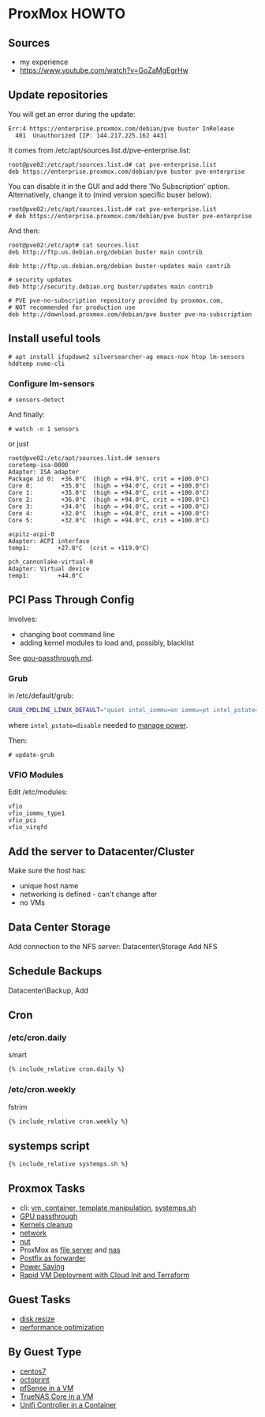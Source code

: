 # ProxMox HOWTO

## Sources

* my experience
* https://www.youtube.com/watch?v=GoZaMgEgrHw

## Update repositories

You will get an error during the update:
```
Err:4 https://enterprise.proxmox.com/debian/pve buster InRelease
  401  Unauthorized [IP: 144.217.225.162 443]
```

It comes from /etc/apt/sources.list.d/pve-enterprise.list:
```
root@pve02:/etc/apt/sources.list.d# cat pve-enterprise.list
deb https://enterprise.proxmox.com/debian/pve buster pve-enterprise
```

You can disable it in the GUI and add there 'No Subscription' option.
Alternatively, change it to (mind version specific buser below):

```
root@pve02:/etc/apt/sources.list.d# cat pve-enterprise.list
# deb https://enterprise.proxmox.com/debian/pve buster pve-enterprise
```
And then:
```
root@pve02:/etc/apt# cat sources.list
deb http://ftp.us.debian.org/debian buster main contrib

deb http://ftp.us.debian.org/debian buster-updates main contrib

# security updates
deb http://security.debian.org buster/updates main contrib

# PVE pve-no-subscription repository provided by proxmox.com,
# NOT recommended for production use
deb http://download.proxmox.com/debian/pve buster pve-no-subscription
```

## Install useful tools

```console
# apt install ifupdown2 silversearcher-ag emacs-nox htop lm-sensors hddtemp nvme-cli
```

### Configure lm-sensors

```console
# sensors-detect
```

And finally:

```console
# watch -n 1 sensors
```
or just
```console
root@pve02:/etc/apt/sources.list.d# sensors
coretemp-isa-0000
Adapter: ISA adapter
Package id 0:  +36.0°C  (high = +94.0°C, crit = +100.0°C)
Core 0:        +35.0°C  (high = +94.0°C, crit = +100.0°C)
Core 1:        +35.0°C  (high = +94.0°C, crit = +100.0°C)
Core 2:        +36.0°C  (high = +94.0°C, crit = +100.0°C)
Core 3:        +34.0°C  (high = +94.0°C, crit = +100.0°C)
Core 4:        +32.0°C  (high = +94.0°C, crit = +100.0°C)
Core 5:        +32.0°C  (high = +94.0°C, crit = +100.0°C)

acpitz-acpi-0
Adapter: ACPI interface
temp1:        +27.8°C  (crit = +119.0°C)

pch_cannonlake-virtual-0
Adapter: Virtual device
temp1:        +44.0°C
```

## PCI Pass Through Config

Involves:

* changing boot command line
* adding kernel modules to load and, possibly, blacklist

See [gpu-passthrough.md](gpu-passthrough.md).

### Grub

in /etc/default/grub:
```sh
GRUB_CMDLINE_LINUX_DEFAULT="quiet intel_iommu=on iommu=pt intel_pstate=disable"
```

where `intel_pstate=disable` needed to [manage power](power.md).

Then:

```console
# update-grub
```

### VFIO Modules

Edit /etc/modules:
```
vfio
vfio_iommu_type1
vfio_pci
vfio_virqfd
```

## Add the server to Datacenter/Cluster

Make sure the host has:

* unique host name
* networking is defined - can't change after
* no VMs

## Data Center Storage

Add connection to the NFS server:  Datacenter\Storage Add NFS

## Schedule Backups

Datacenter\Backup, Add

## Cron

### /etc/cron.daily

smart

```sh
{% include_relative cron.daily %}
```

### /etc/cron.weekly

fstrim

```sh
{% include_relative cron.weekly %}
```

## systemps script

```sh
{% include_relative systemps.sh %}
```

## Proxmox Tasks

* cli: [vm, container, template manipulation](cli.html),
[systemps.sh](systemps.sh)
* [GPU passthrough](gpu-passthrough.html)
* [Kernels cleanup](kernels.html)
* [network](network.html)
* [nut](nut.html)
* ProxMox as [file server](file-server.html) and [nas](nas.html)
* [Postfix as forwarder](postfix.html)
* [Power Saving](power.html)
* [Rapid VM Deployment with Cloud Init and Terraform](cloud-init.html)

## Guest Tasks

* [disk resize](guest-disk-resize.html)
* [performance optimization](guest-performance.html)

## By Guest Type

* [centos7](centos7.html)
* [octoprint](octoprint.html)
* [pfSense in a VM](pfSense.html)
* [TrueNAS Core in a VM](truenas.html)
* [Unifi Controller in a Container](unifi.html)
